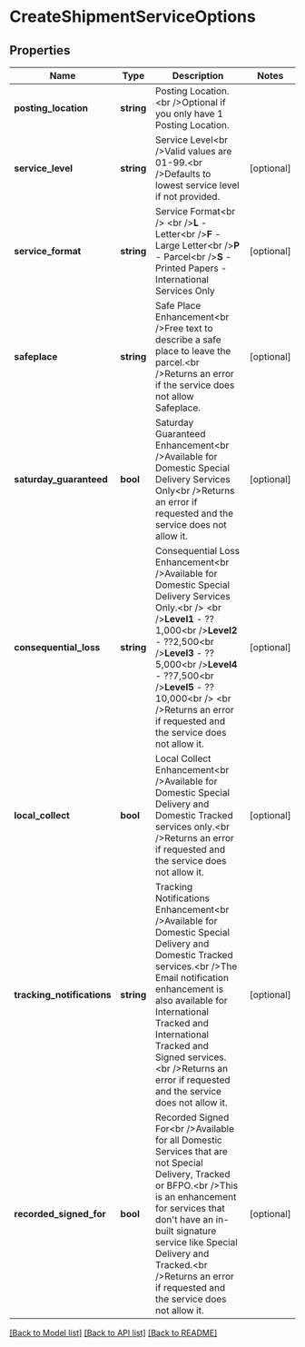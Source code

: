 # CreateShipmentServiceOptions

## Properties
Name | Type | Description | Notes
------------ | ------------- | ------------- | -------------
**posting_location** | **string** | Posting Location.&lt;br /&gt;Optional if you only have 1 Posting Location. | 
**service_level** | **string** | Service Level&lt;br /&gt;Valid values are 01-99.&lt;br /&gt;Defaults to lowest service level if not provided. | [optional] 
**service_format** | **string** | Service Format&lt;br /&gt;            &lt;br /&gt;**L** - Letter&lt;br /&gt;**F** - Large Letter&lt;br /&gt;**P** - Parcel&lt;br /&gt;**S** - Printed Papers - International Services Only | [optional] 
**safeplace** | **string** | Safe Place Enhancement&lt;br /&gt;Free text to describe a safe place to leave the parcel.&lt;br /&gt;Returns an error if the service does not allow Safeplace. | [optional] 
**saturday_guaranteed** | **bool** | Saturday Guaranteed Enhancement&lt;br /&gt;Available for Domestic Special Delivery Services Only&lt;br /&gt;Returns an error if requested and the service does not allow it. | [optional] 
**consequential_loss** | **string** | Consequential Loss Enhancement&lt;br /&gt;Available for Domestic Special Delivery Services Only.&lt;br /&gt;            &lt;br /&gt;**Level1** - ??1,000&lt;br /&gt;**Level2** - ??2,500&lt;br /&gt;**Level3** - ??5,000&lt;br /&gt;**Level4** - ??7,500&lt;br /&gt;**Level5** - ??10,000&lt;br /&gt;            &lt;br /&gt;Returns an error if requested and the service does not allow it. | [optional] 
**local_collect** | **bool** | Local Collect Enhancement&lt;br /&gt;Available for Domestic Special Delivery and Domestic Tracked services only.&lt;br /&gt;Returns an error if requested and the service does not allow it. | [optional] 
**tracking_notifications** | **string** | Tracking Notifications Enhancement&lt;br /&gt;Available for Domestic Special Delivery and Domestic Tracked services.&lt;br /&gt;The Email notification enhancement is also available for International Tracked and International Tracked and Signed services.&lt;br /&gt;Returns an error if requested and the service does not allow it. | [optional] 
**recorded_signed_for** | **bool** | Recorded Signed For&lt;br /&gt;Available for all Domestic Services that are not Special Delivery, Tracked or BFPO.&lt;br /&gt;This is an enhancement for services that don&#39;t have an in-built signature service like Special Delivery and Tracked.&lt;br /&gt;Returns an error if requested and the service does not allow it. | [optional] 

[[Back to Model list]](../README.md#documentation-for-models) [[Back to API list]](../README.md#documentation-for-api-endpoints) [[Back to README]](../README.md)



